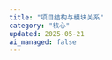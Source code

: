```yaml
---
title: "项目结构与模块关系"
category: "核心"
updated: 2025-05-21
ai_managed: false
---
```


<!--
## 文档结构定义

### YAML Frontmatter:
- **title**: (String) "项目结构与模块关系"
- **category**: (String) 例如 "核心", "设计"
- **updated**: (Date: YYYY-MM-DD)
- **ai_managed**: (Boolean) 通常为 false
- **version**: (String, Optional)

### 主要章节原则:
- **引言**: 简述文档目的。
- **整体架构概览**: 高层次架构图与核心设计原则。
- **模块划分**: 主要模块及其核心职责列表。
- **目录结构规范**: 指向 `document-guide.md` 或在此简述关键目录。
- **数据模型与数据流 (可选)**: 核心实体及关键流程。
- **变更指南**: 新增、修改、废弃模块的原则性指导。

!!! 你无权删除或修改此文档的 YAML Frontmatter !!!
-->

